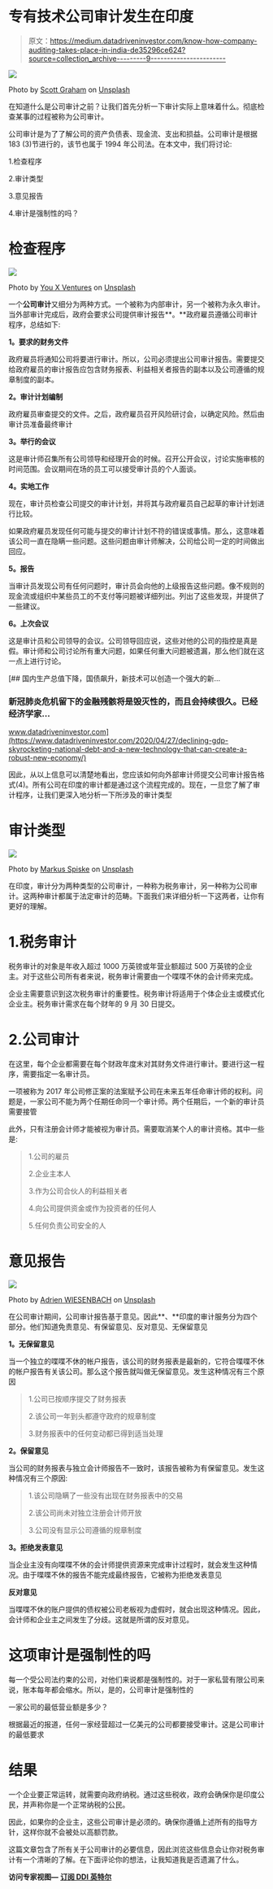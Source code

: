 # 专有技术公司审计发生在印度

> 原文：<https://medium.datadriveninvestor.com/know-how-company-auditing-takes-place-in-india-de35296ce624?source=collection_archive---------9----------------------->

![](img/00f3ed38decd896dda27abab07e842ac.png)

Photo by [Scott Graham](https://unsplash.com/@sctgrhm?utm_source=medium&utm_medium=referral) on [Unsplash](https://unsplash.com?utm_source=medium&utm_medium=referral)

在知道什么是公司审计之前？让我们首先分析一下审计实际上意味着什么。彻底检查某事的过程被称为公司审计。

公司审计是为了了解公司的资产负债表、现金流、支出和损益。公司审计是根据 183 (3)节进行的，该节也属于 1994 年公司法。在本文中，我们将讨论:

1.检查程序

2.审计类型

3.意见报告

4.审计是强制性的吗？

# 检查程序

![](img/825695c4b467043a6ff444c9f3fd1aed.png)

Photo by [You X Ventures](https://unsplash.com/@youxventures?utm_source=medium&utm_medium=referral) on [Unsplash](https://unsplash.com?utm_source=medium&utm_medium=referral)

一个**公司审计**又细分为两种方式。一个被称为内部审计，另一个被称为永久审计。当外部审计完成后，政府会要求公司提供审计报告**。**政府雇员遵循公司审计程序，总结如下:

**1。要求的财务文件**

政府雇员将通知公司将要进行审计。所以，公司必须提出公司审计报告。需要提交给政府雇员的审计报告应包含财务报表、利益相关者报告的副本以及公司遵循的规章制度的副本。

**2。审计计划编制**

政府雇员审查提交的文件。之后，政府雇员召开风险研讨会，以确定风险。然后由审计员准备最终审计

**3。举行的会议**

这是审计师召集所有公司领导和经理开会的时候。召开公开会议，讨论实施审核的时间范围。会议期间在场的员工可以接受审计员的个人面谈。

**4。实地工作**

现在，审计员检查公司提交的审计计划，并将其与政府雇员自己起草的审计计划进行比较。

如果政府雇员发现任何可能与提交的审计计划不符的错误或事情。那么，这意味着该公司一直在隐瞒一些问题。这些问题由审计师解决，公司给公司一定的时间做出回应。

**5。报告**

当审计员发现公司有任何问题时，审计员会向他的上级报告这些问题。像不规则的现金流或组织中某些员工的不支付等问题被详细列出。列出了这些发现，并提供了一些建议。

**6。上次会议**

这是审计员和公司领导的会议。公司领导回应说，这些对他的公司的指控是真是假。审计师和公司讨论所有重大问题，如果任何重大问题被遗漏，那么他们就在这一点上进行讨论。

[](https://www.datadriveninvestor.com/2020/04/27/declining-gdp-skyrocketing-national-debt-and-a-new-technology-that-can-create-a-robust-new-economy/) [## 国内生产总值下降，国债飙升，新技术可以创造一个强大的新…

### 新冠肺炎危机留下的金融残骸将是毁灭性的，而且会持续很久。已经经济学家…

www.datadriveninvestor.com](https://www.datadriveninvestor.com/2020/04/27/declining-gdp-skyrocketing-national-debt-and-a-new-technology-that-can-create-a-robust-new-economy/) 

因此，从以上信息可以清楚地看出，您应该如何向外部审计师提交公司审计报告格式(4)。所有公司在印度的审计都是通过这个流程完成的。现在，一旦您了解了审计程序，让我们更深入地分析一下所涉及的审计类型

# 审计类型

![](img/6794ffd9e0cfe34cb18b3c7002c30737.png)

Photo by [Markus Spiske](https://unsplash.com/@markusspiske?utm_source=medium&utm_medium=referral) on [Unsplash](https://unsplash.com?utm_source=medium&utm_medium=referral)

在印度，审计分为两种类型的公司审计，一种称为税务审计，另一种称为公司审计。这两种审计都属于法定审计的范畴。下面我们来详细分析一下这两者，让你有更好的理解。

# 1.税务审计

税务审计的对象是年收入超过 1000 万英镑或年营业额超过 500 万英镑的企业主。对于这些公司所有者来说，税务审计需要由一个喋喋不休的会计师来完成。

企业主需要意识到这次税务审计的重要性。税务审计将适用于个体企业主或模式化企业主。税务审计需求在每个财年的 9 月 30 日提交。

# 2.公司审计

在这里，每个企业都需要在每个财政年度末对其财务文件进行审计。要进行这一程序，需要指定一名审计员。

一项被称为 2017 年公司修正案的法案赋予公司在未来五年任命审计师的权利。问题是，一家公司不能为两个任期任命同一个审计师。两个任期后，一个新的审计员需要接管

此外，只有注册会计师才能被视为审计员。需要取消某个人的审计资格。其中一些是:

> 1.公司的雇员
> 
> 2.企业主本人
> 
> 3.作为公司合伙人的利益相关者
> 
> 4.向公司提供资金或作为投资者的任何人
> 
> 5.任何负责公司安全的人

# 意见报告

![](img/f17c0867379b7db4e75bfd9b7c65bb11.png)

Photo by [Adrien WIESENBACH](https://unsplash.com/@adrien_wiesenbach?utm_source=medium&utm_medium=referral) on [Unsplash](https://unsplash.com?utm_source=medium&utm_medium=referral)

在公司审计期间，公司审计报告基于意见。因此**、**印度的审计服务分为四个部分。他们知道免责意见、有保留意见、反对意见、无保留意见

**1。无保留意见**

当一个独立的喋喋不休的帐户报告，该公司的财务报表是最新的，它符合喋喋不休的帐户报告有关该公司。那么这个报告就叫做无保留意见。发生这种情况有三个原因

> 1.公司已按顺序提交了财务报表
> 
> 2.该公司一年到头都遵守政府的规章制度
> 
> 3.财务报表中的任何变动都已得到适当处理

**2。保留意见**

当公司的财务报表与独立会计师报告不一致时，该报告被称为有保留意见。发生这种情况有三个原因:

> 1.该公司隐瞒了一些没有出现在财务报表中的交易
> 
> 2.该公司尚未对独立注册会计师开放
> 
> 3.公司没有显示公司遵循的规章制度

**3。拒绝发表意见**

当企业主没有向喋喋不休的会计师提供资源来完成审计过程时，就会发生这种情况。由于喋喋不休的报告不能完成最终报告，它被称为拒绝发表意见

**反对意见**

当喋喋不休的账户提供的债权被公司老板视为虚假时，就会出现这种情况。因此，会计师和企业主之间发生了分歧。这就是所谓的反对意见。

# 这项审计是强制性的吗

每一个受公司法约束的公司，对他们来说都是强制性的。对于一家私营有限公司来说，账本每年都会缩水。所以，是的，公司审计是强制性的

一家公司的最低营业额是多少？

根据最近的报道，任何一家经营超过一亿美元的公司都要接受审计。这是公司审计的最低要求

# 结果

一个企业要正常运转，就需要向政府纳税。通过这些税收，政府会确保你是印度公民，并声称你是一个正常纳税的公民。

因此，如果你的企业主，这些公司审计是必须的。确保你遵循上述所有的指导方针，这样你就不会被处以高额罚款。

这篇文章包含了所有关于公司审计的必要信息，因此浏览这些信息会让你对税务审计有一个清晰的了解。在下面评论你的想法，让我知道我是否遗漏了什么。

**访问专家视图—** [**订阅 DDI 英特尔**](https://datadriveninvestor.com/ddi-intel)